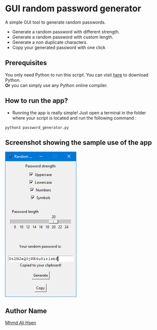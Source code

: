 # GUI random password generator
A simple GUI tool to generate random passwords.
* Generate a random password with different strength.
* Generate a random password with custom length.
* Generate a non duplicate characters.
* Copy your generated password with one click
  
## Prerequisites
You only need Python to run this script. You can visit [here](https://www.python.org/downloads/) to download Python.  
**Or** you can simply use any Python online compiler.

## How to run the app?
* Running the app is really simple! Just open a terminal in the folder where your script is located and run the following command :

```
python3 password_generator.py
```

## Screenshot showing the sample use of the app
![](screenshot.png)  

## Author Name
[Mhmd Ali Hsen](https://github.com/mhmdali102)

